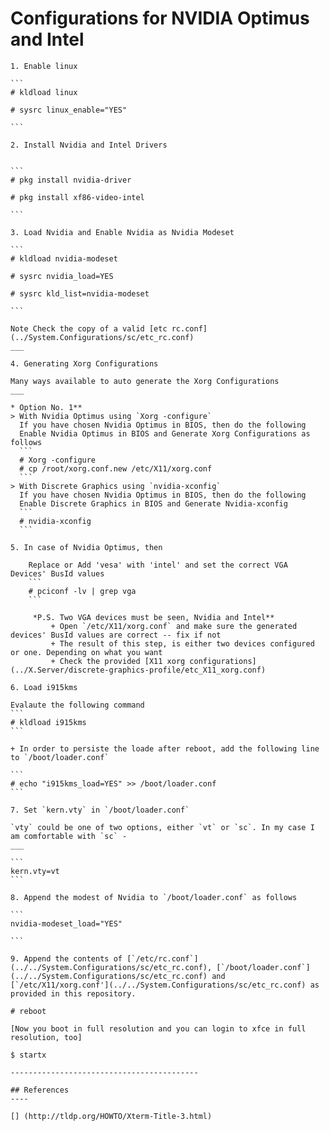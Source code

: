 # Configurations for NVIDIA Optimus and Intel


    1. Enable linux

    ```
    # kldload linux

    # sysrc linux_enable="YES"

    ```

    2. Install Nvidia and Intel Drivers


    ```
    # pkg install nvidia-driver

    # pkg install xf86-video-intel

    ```

    3. Load Nvidia and Enable Nvidia as Nvidia Modeset

    ```
    # kldload nvidia-modeset

    # sysrc nvidia_load=YES

    # sysrc kld_list=nvidia-modeset

    ```

    Note Check the copy of a valid [etc rc.conf](../System.Configurations/sc/etc_rc.conf)
    ___

    4. Generating Xorg Configurations

    Many ways available to auto generate the Xorg Configurations
    ___

    * Option No. 1**
    > With Nvidia Optimus using `Xorg -configure`
      If you have chosen Nvidia Optimus in BIOS, then do the following
      Enable Nvidia Optimus in BIOS and Generate Xorg Configurations as follows
      ```
      # Xorg -configure
      # cp /root/xorg.conf.new /etc/X11/xorg.conf
      ```
    > With Discrete Graphics using `nvidia-xconfig`
      If you have chosen Nvidia Optimus in BIOS, then do the following
      Enable Discrete Graphics in BIOS and Generate Nvidia-xconfig
      ```
      # nvidia-xconfig
      ```

    5. In case of Nvidia Optimus, then

        Replace or Add 'vesa' with 'intel' and set the correct VGA Devices' BusId values
        ```
        # pciconf -lv | grep vga
        ```

         *P.S. Two VGA devices must be seen, Nvidia and Intel**
             + Open `/etc/X11/xorg.conf` and make sure the generated devices' BusId values are correct -- fix if not
             + The result of this step, is either two devices configured or one. Depending on what you want
             + Check the provided [X11 xorg configurations](../X.Server/discrete-graphics-profile/etc_X11_xorg.conf)

    6. Load i915kms

    Evalaute the following command
    ```
    # kldload i915kms
    ```

    + In order to persiste the loade after reboot, add the following line to `/boot/loader.conf`

    ```
    # echo "i915kms_load=YES" >> /boot/loader.conf
    ```

    7. Set `kern.vty` in `/boot/loader.conf`

    `vty` could be one of two options, either `vt` or `sc`. In my case I am comfortable with `sc` -
    ___

    ```
    kern.vty=vt
    ```

    8. Append the modest of Nvidia to `/boot/loader.conf` as follows

    ```
    nvidia-modeset_load="YES"

    ```

    9. Append the contents of [`/etc/rc.conf`](../../System.Configurations/sc/etc_rc.conf), [`/boot/loader.conf`](../../System.Configurations/sc/etc_rc.conf) and [`/etc/X11/xorg.conf'](../../System.Configurations/sc/etc_rc.conf) as provided in this repository.


```
# reboot

[Now you boot in full resolution and you can login to xfce in full resolution, too]

$ startx

------------------------------------------

## References
----

[] (http://tldp.org/HOWTO/Xterm-Title-3.html)
